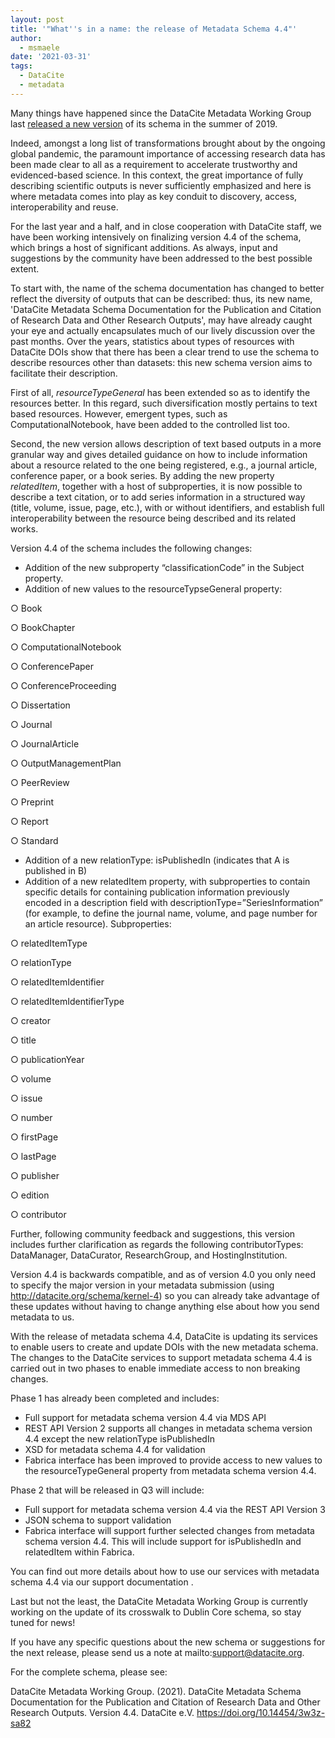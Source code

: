 ```yaml
---
layout: post
title: '"What''s in a name: the release of Metadata Schema 4.4"'
author:
  - msmaele
date: '2021-03-31'
tags:
  - DataCite
  - metadata
---
```

Many things have happened since the DataCite Metadata Working Group last [released a new version](https://doi.org/10.5438/vgaq-ar22) of its schema in the summer of 2019. 

Indeed, amongst a long list of transformations brought about by the ongoing global pandemic, the paramount importance of accessing research data has been made clear to all as a requirement to accelerate trustworthy and evidenced-based science. In this context, the great importance of fully describing scientific outputs is never sufficiently emphasized and here is where metadata comes into play as key conduit to discovery, access, interoperability and reuse. 

For the last year and a half, and in close cooperation with DataCite staff, we have been working intensively on finalizing version 4.4 of the schema, which brings a host of significant additions. As always, input and suggestions by the community have been addressed to the best possible extent.

To start with, the name of the schema documentation has changed to better reflect the diversity of outputs that can be described: thus, its new name, 'DataCite Metadata Schema Documentation for the Publication and Citation of Research Data and Other Research Outputs', may have already caught your eye and actually encapsulates much of our lively discussion over the past months. Over the years, statistics about types of resources with DataCite DOIs show that there has been a clear trend to use the schema to describe resources other than datasets: this new schema version aims to facilitate their description.

First of all, _resourceTypeGeneral_ has been extended so as to identify the resources better. In this regard, such diversification mostly pertains to text based resources. However, emergent types, such as ComputationalNotebook, have been added to the controlled list too. 

Second, the new version allows description of text based outputs in a more granular way and gives detailed guidance on how to include information about a resource related to the one being registered, e.g., a journal article, conference paper, or a book series. By adding the new property _relatedItem_, together with a host of subproperties, it is now possible to describe a text citation, or to add series information in a structured way (title, volume, issue, page, etc.), with or without identifiers, and establish full interoperability between the resource being described and its related works. 

Version 4.4 of the schema includes the following changes:

* Addition of the new subproperty “classificationCode” in the Subject property.
* Addition of new values to the resourceTypseGeneral property: 

○  Book

○  BookChapter

○  ComputationalNotebook

○  ConferencePaper

○  ConferenceProceeding

○  Dissertation

○  Journal

○  JournalArticle

○  OutputManagementPlan

○  PeerReview

○  Preprint

○  Report

○  Standard

* Addition of a new relationType: isPublishedIn (indicates that A is published in B)
* Addition of a new relatedItem property, with subproperties to contain specific details for containing publication information previously encoded in a description field with descriptionType=”SeriesInformation” (for example, to define the journal name, volume, and page number for an article resource). Subproperties:

○  relatedItemType

○  relationType

○  relatedItemIdentifier

○  relatedItemIdentifierType

○  creator

○  title

○  publicationYear

○  volume

○  issue

○  number

○  firstPage

○  lastPage

○  publisher

○  edition

○  contributor

Further, following community feedback and suggestions, this version includes further clarification as regards the following contributorTypes: DataManager, DataCurator, ResearchGroup, and HostingInstitution.

Version 4.4 is backwards compatible, and as of version 4.0 you only need to specify the major version in your metadata submission (using http://datacite.org/schema/kernel-4) so you can already take advantage of these updates without having to change anything else about how you send metadata to us.

With the release of metadata schema 4.4, DataCite is updating its services to enable users to create and update DOIs with the new metadata schema. The changes to the DataCite services to support metadata schema 4.4 is carried out in two phases to enable immediate access to non breaking changes. 

Phase 1 has already been completed and includes:

* Full support for metadata schema version 4.4 via MDS API
* REST API Version 2 supports all changes in metadata schema version 4.4 except the new relationType isPublishedIn
* XSD for metadata schema 4.4 for validation
* Fabrica interface has been improved to provide access to new values to the resourceTypeGeneral property from metadata schema version 4.4.

Phase 2 that will be released in Q3 will include:

* Full support for metadata schema version 4.4 via the REST API Version 3
* JSON schema to support validation
* Fabrica interface will support further selected changes from metadata schema version 4.4. This will include support for isPublishedIn and relatedItem within Fabrica.

You can find out more details about how to use our services with metadata schema 4.4 via our support documentation <link>.

Last but not the least, the DataCite Metadata Working Group is currently working on the update of its crosswalk to Dublin Core schema, so stay tuned for news!

If you have any specific questions about the new schema or suggestions for the next release, please send us a note at mailto:support@datacite.org.

For the complete schema, please see:

DataCite Metadata Working Group. (2021). DataCite Metadata Schema Documentation for the Publication and Citation of Research Data and Other Research Outputs. Version 4.4. DataCite e.V. <https://doi.org/10.14454/3w3z-sa82>

